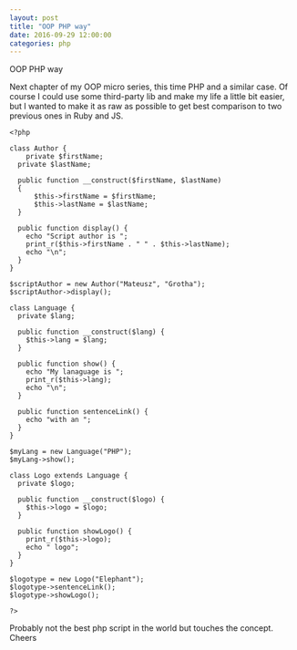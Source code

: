 ```yaml
---
layout: post
title: "OOP PHP way"
date: 2016-09-29 12:00:00
categories: php
---
```


OOP PHP way

Next chapter of my OOP micro series, this time PHP and a similar
case. Of course I could use some third-party lib and make my life
a little bit easier, but I wanted to make it as raw as possible
to get best comparison to two previous ones in Ruby and JS.

```
<?php

class Author {
    private $firstName;
  private $lastName;

  public function __construct($firstName, $lastName)
  {
      $this->firstName = $firstName;
      $this->lastName = $lastName;
  }

  public function display() {
    echo "Script author is ";
    print_r($this->firstName . " " . $this->lastName);
    echo "\n";
  }
}

$scriptAuthor = new Author("Mateusz", "Grotha");
$scriptAuthor->display();

class Language {
  private $lang;

  public function __construct($lang) {
    $this->lang = $lang;
  }

  public function show() {
    echo "My lanaguage is ";
    print_r($this->lang);
    echo "\n";
  }

  public function sentenceLink() {
    echo "with an ";
  }
}

$myLang = new Language("PHP");
$myLang->show();

class Logo extends Language {
  private $logo;

  public function __construct($logo) {
    $this->logo = $logo;
  }

  public function showLogo() {
    print_r($this->logo);
    echo " logo";
  }
}

$logotype = new Logo("Elephant");
$logotype->sentenceLink();
$logotype->showLogo();

?>
```

Probably not the best php script in the world but touches the concept.
Cheers
